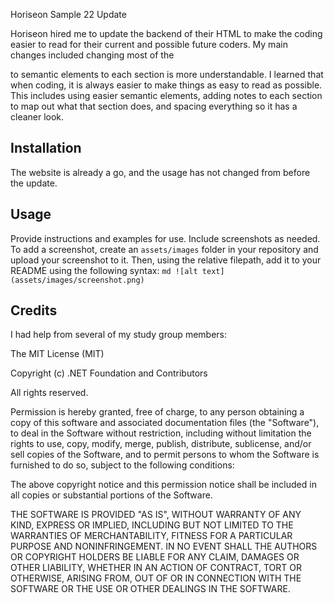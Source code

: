 
Horiseon Sample 22 Update


Horiseon hired me to update the backend of their HTML to make the coding easier to read for their current and possible future coders.  My main changes included changing most of the <div> to semantic elements to each section is more understandable.  I learned that when coding, it is always easier to make things as easy to read as possible.  This includes using easier semantic elements, adding notes to each section to map out what that section does, and spacing everything so it has a cleaner look.

## Installation
The website is already a go, and the usage has not changed from before the update.

## Usage
Provide instructions and examples for use. Include screenshots as needed.
To add a screenshot, create an `assets/images` folder in your repository and upload your screenshot to it. Then, using the relative filepath, add it to your README using the following syntax:
    ```md
    ![alt text](assets/images/screenshot.png)
    ```
## Credits
I had help from several of my study group members:




The MIT License (MIT)

Copyright (c) .NET Foundation and Contributors

All rights reserved.

Permission is hereby granted, free of charge, to any person obtaining a copy
of this software and associated documentation files (the "Software"), to deal
in the Software without restriction, including without limitation the rights
to use, copy, modify, merge, publish, distribute, sublicense, and/or sell
copies of the Software, and to permit persons to whom the Software is
furnished to do so, subject to the following conditions:

The above copyright notice and this permission notice shall be included in all
copies or substantial portions of the Software.

THE SOFTWARE IS PROVIDED "AS IS", WITHOUT WARRANTY OF ANY KIND, EXPRESS OR
IMPLIED, INCLUDING BUT NOT LIMITED TO THE WARRANTIES OF MERCHANTABILITY,
FITNESS FOR A PARTICULAR PURPOSE AND NONINFRINGEMENT. IN NO EVENT SHALL THE
AUTHORS OR COPYRIGHT HOLDERS BE LIABLE FOR ANY CLAIM, DAMAGES OR OTHER
LIABILITY, WHETHER IN AN ACTION OF CONTRACT, TORT OR OTHERWISE, ARISING FROM,
OUT OF OR IN CONNECTION WITH THE SOFTWARE OR THE USE OR OTHER DEALINGS IN THE
SOFTWARE.

<!-- I'd like an explanation on badges -->
